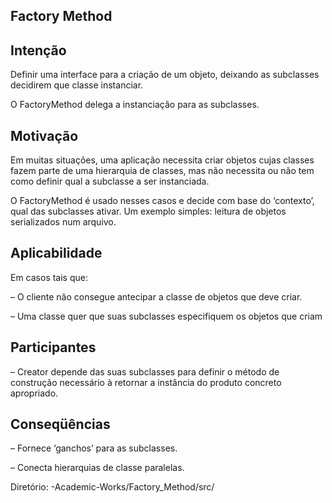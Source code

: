 ## Factory Method

## Intenção
Definir uma interface para a criação de um objeto,
deixando as subclasses decidirem que classe instanciar. 

O FactoryMethod delega a instanciação para as subclasses.

## Motivação
Em muitas situações, uma aplicação necessita criar
objetos cujas classes fazem parte de uma hierarquia de
classes, mas não necessita ou não tem como definir qual a
subclasse a ser instanciada.

O FactoryMethod é usado nesses
casos e decide com base do ‘contexto’, qual das subclasses
ativar. Um exemplo simples: leitura de objetos serializados
num arquivo. 

## Aplicabilidade
Em casos tais que:

– O cliente não consegue antecipar a classe de objetos que deve criar.

– Uma classe quer que suas subclasses especifiquem os objetos que criam

## Participantes
– Creator depende das suas subclasses para definir o método de construção
necessário à retornar a instância do produto concreto apropriado.

## Conseqüências

– Fornece ‘ganchos’ para as subclasses.

– Conecta hierarquias de classe paralelas.

Diretório:
-Academic-Works/Factory_Method/src/

